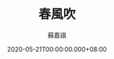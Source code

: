 ---
issue: 378
title: 春風吹
author: 蘇嘉祺
date: 2020-05-21T00:00:00.000+08:00
topic: 生活
difficulty: 1
wikidata: Q131449177
wikidata_link: https://www.wikidata.org/wiki/Q131449177
---
